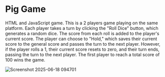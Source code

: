 # Pig Game
HTML and JavaScript game.
This is a 2 players game playing on the same platform.
Each player takes a turn by clicking the "Roll Dice" button, which generates a random dice. The score from each roll is added to the player's current score. The player can choose to "Hold," which saves their current score to the general score and passes the turn to the next player. However, if the player rolls a 1, their current score resets to zero, and their turn ends, passing the turn to the next player. The first player to reach a total score of 100 wins the game.


![Screenshot 2025-06-18 094701](https://github.com/user-attachments/assets/e9b72187-1ce6-4051-96be-dc677a4fcfb2)
